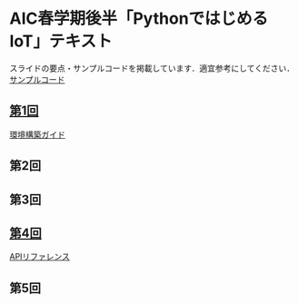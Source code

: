 # AIC春学期後半「PythonではじめるIoT」テキスト
スライドの要点・サンプルコードを掲載しています．適宜参考にしてください．  
[サンプルコード](https://github.com/Keio-AIConsortium/python-iot/tree/main/sample)

## [第1回](./1.md)
[環境構築ガイド](./setup.md)

## 第2回
## 第3回
## [第4回](./4.md)
[APIリファレンス](./api_reference.md)
## 第5回
